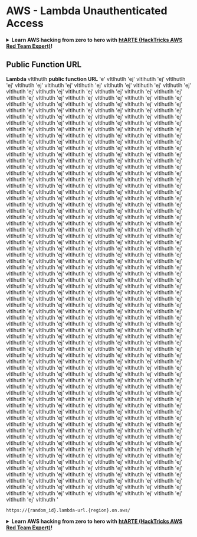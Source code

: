 # AWS - Lambda Unauthenticated Access

<details>

<summary><strong>Learn AWS hacking from zero to hero with</strong> <a href="https://training.hacktricks.xyz/courses/arte"><strong>htARTE (HackTricks AWS Red Team Expert)</strong></a><strong>!</strong></summary>

Other ways to support HackTricks:

* If you want to see your **company advertised in HackTricks** or **download HackTricks in PDF** Check the [**SUBSCRIPTION PLANS**](https://github.com/sponsors/carlospolop)!
* Get the [**official PEASS & HackTricks swag**](https://peass.creator-spring.com)
* Discover [**The PEASS Family**](https://opensea.io/collection/the-peass-family), our collection of exclusive [**NFTs**](https://opensea.io/collection/the-peass-family)
* **Join the** 💬 [**Discord group**](https://discord.gg/hRep4RUj7f) or the [**telegram group**](https://t.me/peass) or **follow** us on **Twitter** 🐦 [**@hacktricks_live**](https://twitter.com/hacktricks_live)**.**
* **Share your hacking tricks by submitting PRs to the** [**HackTricks**](https://github.com/carlospolop/hacktricks) and [**HackTricks Cloud**](https://github.com/carlospolop/hacktricks-cloud) github repos.

</details>

## Public Function URL

**Lambda** vItlhutlh **public function URL** 'e' vItlhutlh 'ej' vItlhutlh 'ej' vItlhutlh 'ej' vItlhutlh 'ej' vItlhutlh 'ej' vItlhutlh 'ej' vItlhutlh 'ej' vItlhutlh 'ej' vItlhutlh 'ej' vItlhutlh 'ej' vItlhutlh 'ej' vItlhutlh 'ej' vItlhutlh 'ej' vItlhutlh 'ej' vItlhutlh 'ej' vItlhutlh 'ej' vItlhutlh 'ej' vItlhutlh 'ej' vItlhutlh 'ej' vItlhutlh 'ej' vItlhutlh 'ej' vItlhutlh 'ej' vItlhutlh 'ej' vItlhutlh 'ej' vItlhutlh 'ej' vItlhutlh 'ej' vItlhutlh 'ej' vItlhutlh 'ej' vItlhutlh 'ej' vItlhutlh 'ej' vItlhutlh 'ej' vItlhutlh 'ej' vItlhutlh 'ej' vItlhutlh 'ej' vItlhutlh 'ej' vItlhutlh 'ej' vItlhutlh 'ej' vItlhutlh 'ej' vItlhutlh 'ej' vItlhutlh 'ej' vItlhutlh 'ej' vItlhutlh 'ej' vItlhutlh 'ej' vItlhutlh 'ej' vItlhutlh 'ej' vItlhutlh 'ej' vItlhutlh 'ej' vItlhutlh 'ej' vItlhutlh 'ej' vItlhutlh 'ej' vItlhutlh 'ej' vItlhutlh 'ej' vItlhutlh 'ej' vItlhutlh 'ej' vItlhutlh 'ej' vItlhutlh 'ej' vItlhutlh 'ej' vItlhutlh 'ej' vItlhutlh 'ej' vItlhutlh 'ej' vItlhutlh 'ej' vItlhutlh 'ej' vItlhutlh 'ej' vItlhutlh 'ej' vItlhutlh 'ej' vItlhutlh 'ej' vItlhutlh 'ej' vItlhutlh 'ej' vItlhutlh 'ej' vItlhutlh 'ej' vItlhutlh 'ej' vItlhutlh 'ej' vItlhutlh 'ej' vItlhutlh 'ej' vItlhutlh 'ej' vItlhutlh 'ej' vItlhutlh 'ej' vItlhutlh 'ej' vItlhutlh 'ej' vItlhutlh 'ej' vItlhutlh 'ej' vItlhutlh 'ej' vItlhutlh 'ej' vItlhutlh 'ej' vItlhutlh 'ej' vItlhutlh 'ej' vItlhutlh 'ej' vItlhutlh 'ej' vItlhutlh 'ej' vItlhutlh 'ej' vItlhutlh 'ej' vItlhutlh 'ej' vItlhutlh 'ej' vItlhutlh 'ej' vItlhutlh 'ej' vItlhutlh 'ej' vItlhutlh 'ej' vItlhutlh 'ej' vItlhutlh 'ej' vItlhutlh 'ej' vItlhutlh 'ej' vItlhutlh 'ej' vItlhutlh 'ej' vItlhutlh 'ej' vItlhutlh 'ej' vItlhutlh 'ej' vItlhutlh 'ej' vItlhutlh 'ej' vItlhutlh 'ej' vItlhutlh 'ej' vItlhutlh 'ej' vItlhutlh 'ej' vItlhutlh 'ej' vItlhutlh 'ej' vItlhutlh 'ej' vItlhutlh 'ej' vItlhutlh 'ej' vItlhutlh 'ej' vItlhutlh 'ej' vItlhutlh 'ej' vItlhutlh 'ej' vItlhutlh 'ej' vItlhutlh 'ej' vItlhutlh 'ej' vItlhutlh 'ej' vItlhutlh 'ej' vItlhutlh 'ej' vItlhutlh 'ej' vItlhutlh 'ej' vItlhutlh 'ej' vItlhutlh 'ej' vItlhutlh 'ej' vItlhutlh 'ej' vItlhutlh 'ej' vItlhutlh 'ej' vItlhutlh 'ej' vItlhutlh 'ej' vItlhutlh 'ej' vItlhutlh 'ej' vItlhutlh 'ej' vItlhutlh 'ej' vItlhutlh 'ej' vItlhutlh 'ej' vItlhutlh 'ej' vItlhutlh 'ej' vItlhutlh 'ej' vItlhutlh 'ej' vItlhutlh 'ej' vItlhutlh 'ej' vItlhutlh 'ej' vItlhutlh 'ej' vItlhutlh 'ej' vItlhutlh 'ej' vItlhutlh 'ej' vItlhutlh 'ej' vItlhutlh 'ej' vItlhutlh 'ej' vItlhutlh 'ej' vItlhutlh 'ej' vItlhutlh 'ej' vItlhutlh 'ej' vItlhutlh 'ej' vItlhutlh 'ej' vItlhutlh 'ej' vItlhutlh 'ej' vItlhutlh 'ej' vItlhutlh 'ej' vItlhutlh 'ej' vItlhutlh 'ej' vItlhutlh 'ej' vItlhutlh 'ej' vItlhutlh 'ej' vItlhutlh 'ej' vItlhutlh 'ej' vItlhutlh 'ej' vItlhutlh 'ej' vItlhutlh 'ej' vItlhutlh 'ej' vItlhutlh 'ej' vItlhutlh 'ej' vItlhutlh 'ej' vItlhutlh 'ej' vItlhutlh 'ej' vItlhutlh 'ej' vItlhutlh 'ej' vItlhutlh 'ej' vItlhutlh 'ej' vItlhutlh 'ej' vItlhutlh 'ej' vItlhutlh 'ej' vItlhutlh 'ej' vItlhutlh 'ej' vItlhutlh 'ej' vItlhutlh 'ej' vItlhutlh 'ej' vItlhutlh 'ej' vItlhutlh 'ej' vItlhutlh 'ej' vItlhutlh 'ej' vItlhutlh 'ej' vItlhutlh 'ej' vItlhutlh 'ej' vItlhutlh 'ej' vItlhutlh 'ej' vItlhutlh 'ej' vItlhutlh 'ej' vItlhutlh 'ej' vItlhutlh 'ej' vItlhutlh 'ej' vItlhutlh 'ej' vItlhutlh 'ej' vItlhutlh 'ej' vItlhutlh 'ej' vItlhutlh 'ej' vItlhutlh 'ej' vItlhutlh 'ej' vItlhutlh 'ej' vItlhutlh 'ej' vItlhutlh 'ej' vItlhutlh 'ej' vItlhutlh 'ej' vItlhutlh 'ej' vItlhutlh 'ej' vItlhutlh 'ej' vItlhutlh 'ej' vItlhutlh 'ej' vItlhutlh 'ej' vItlhutlh 'ej' vItlhutlh 'ej' vItlhutlh 'ej' vItlhutlh 'ej' vItlhutlh 'ej' vItlhutlh 'ej' vItlhutlh 'ej' vItlhutlh 'ej' vItlhutlh 'ej' vItlhutlh 'ej' vItlhutlh 'ej' vItlhutlh 'ej' vItlhutlh 'ej' vItlhutlh 'ej' vItlhutlh 'ej' vItlhutlh 'ej' vItlhutlh 'ej' vItlhutlh 'ej' vItlhutlh 'ej' vItlhutlh 'ej' vItlhutlh 'ej' vItlhutlh 'ej' vItlhutlh 'ej' vItlhutlh 'ej' vItlhutlh 'ej' vItlhutlh 'ej' vItlhutlh 'ej' vItlhutlh 'ej' vItlhutlh 'ej' vItlhutlh 'ej' vItlhutlh 'ej' vItlhutlh 'ej' vItlhutlh 'ej' vItlhutlh 'ej' vItlhutlh 'ej' vItlhutlh 'ej' vItlhutlh 'ej' vItlhutlh 'ej' vItlhutlh 'ej' vItlhutlh 'ej' vItlhutlh 'ej' vItlhutlh 'ej' vItlhutlh 'ej' vItlhutlh 'ej' vItlhutlh 'ej' vItlhutlh 'ej' vItlhutlh 'ej' vItlhutlh 'ej' vItlhutlh 'ej' vItlhutlh 'ej' vItlhutlh 'ej' vItlhutlh 'ej' vItlhutlh 'ej' vItlhutlh 'ej' vItlhutlh 'ej' vItlhutlh 'ej' vItlhutlh 'ej' vItlhutlh 'ej' vItlhutlh 'ej' vItlhutlh 'ej' vItlhutlh 'ej' vItlhutlh 'ej' vItlhutlh 'ej' vItlhutlh 'ej' vItlhutlh 'ej' vItlhutlh 'ej' vItlhutlh 'ej' vItlhutlh 'ej' vItlhutlh 'ej' vItlhutlh 'ej' vItlhutlh 'ej' vItlhutlh 'ej' vItlhutlh 'ej' vItlhutlh 'ej' vItlhutlh 'ej' vItlhutlh 'ej' vItlhutlh 'ej' vItlhutlh 'ej' vItlhutlh 'ej' vItlhutlh 'ej' vItlhutlh 'ej' vItlhutlh 'ej' vItlhutlh 'ej' vItlhutlh 'ej' vItlhutlh 'ej' vItlhutlh 'ej' vItlhutlh 'ej' vItlhutlh 'ej' vItlhutlh 'ej' vItlhutlh 'ej' vItlhutlh 'ej' vItlhutlh 'ej' vItlhutlh 'ej' vItlhutlh 'ej' vItlhutlh 'ej' vItlhutlh 'ej' vItlhutlh 'ej' vItlhutlh 'ej' vItlhutlh 'ej' vItlhutlh 'ej' vItlhutlh 'ej' vItlhutlh 'ej' vItlhutlh 'ej' vItlhutlh 'ej' vItlhutlh 'ej' vItlhutlh 'ej' vItlhutlh 'ej' vItlhutlh 'ej' vItlhutlh 'ej' vItlhutlh 'ej' vItlhutlh 'ej' vItlhutlh 'ej' vItlhutlh 'ej' vItlhutlh 'ej' vItlhutlh 'ej' vItlhutlh 'ej' vItlhutlh 'ej' vItlhutlh 'ej' vItlhutlh 'ej' vItlhutlh 'ej' vItlhutlh 'ej' vItlhutlh 'ej' vItlhutlh 'ej' vItlhutlh 'ej' vItlhutlh 'ej' vItlhutlh 'ej' vItlhutlh 'ej' vItlhutlh 'ej' vItlhutlh 'ej' vItlhutlh 'ej' vItlhutlh 'ej' vItlhutlh 'ej' vItlhutlh 'ej' vItlhutlh 'ej' vItlhutlh 'ej' vItlhutlh 'ej' vItlhutlh 'ej' vItlhutlh 'ej' vItlhutlh 'ej' vItlhutlh 'ej' vItlhutlh 'ej' vItlhutlh 'ej' vItlhutlh 'ej' vItlhutlh 'ej' vItlhutlh 'ej' vItlhutlh 'ej' vItlhutlh 'ej' vItlhutlh 'ej' vItlhutlh 'ej' vItlhutlh 'ej' vItlhutlh 'ej' vItlhutlh 'ej' vItlhutlh 'ej' vItlhutlh 'ej' vItlhutlh 'ej' vItlhutlh 'ej' vItlhutlh 'ej' vItlhutlh 'ej' vItlhutlh 'ej' vItlhutlh 'ej' vItlhutlh 'ej' vItlhutlh 'ej' vItlhutlh 'ej' vItlhutlh 'ej' vItlhutlh 'ej' vItlhutlh 'ej' vItlhutlh 'ej' vItlhutlh 'ej' vItlhutlh 'ej' vItlhutlh 'ej' vItlhutlh 'ej' vItlhutlh 'ej' vItlhutlh 'ej' vItlhutlh '
```
https://{random_id}.lambda-url.{region}.on.aws/
```
<details>

<summary><strong>Learn AWS hacking from zero to hero with</strong> <a href="https://training.hacktricks.xyz/courses/arte"><strong>htARTE (HackTricks AWS Red Team Expert)</strong></a><strong>!</strong></summary>

Other ways to support HackTricks:

* If you want to see your **company advertised in HackTricks** or **download HackTricks in PDF** Check the [**SUBSCRIPTION PLANS**](https://github.com/sponsors/carlospolop)!
* Get the [**official PEASS & HackTricks swag**](https://peass.creator-spring.com)
* Discover [**The PEASS Family**](https://opensea.io/collection/the-peass-family), our collection of exclusive [**NFTs**](https://opensea.io/collection/the-peass-family)
* **Join the** 💬 [**Discord group**](https://discord.gg/hRep4RUj7f) or the [**telegram group**](https://t.me/peass) or **follow** us on **Twitter** 🐦 [**@hacktricks_live**](https://twitter.com/hacktricks_live)**.**
* **Share your hacking tricks by submitting PRs to the** [**HackTricks**](https://github.com/carlospolop/hacktricks) and [**HackTricks Cloud**](https://github.com/carlospolop/hacktricks-cloud) github repos.

</details>
